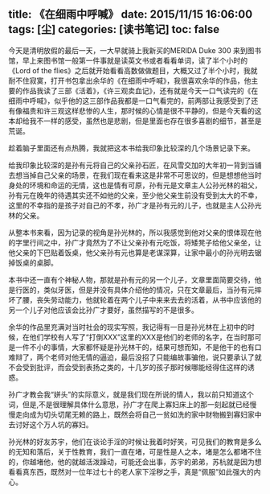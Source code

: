 title: 《在细雨中呼喊》
date: 2015/11/15 16:06:00
tags: [尘]
categories: [读书笔记]
toc: false
---
今天是清明放假的最后一天，一大早就骑上我新买的MERIDA Duke 300 来到图书馆，早上来图书馆一般第一件事就是读英文书或者看看单词，读了半个小时的《Lord of the flies》之后就开始看看高数做做题目，大概又过了半个小时，我就耐不住寂寞，打开书包拿出余华的《在细雨中呼喊》，我很喜欢余华的作品，他主要的作品我读了三部《活着》，《许三观卖血记》，还有就是今天一口气读完的《在细雨中呼喊》，似乎他的这三部作品我都是一口气看完的，前两部让我感受到了还有像福贵和许三观这样悲惨的人生，那时候的心情是很不平静的，但是今天看的这本却给我不一样的感受，虽然也是悲剧，但是里面也存在很多喜剧的细节，甚至是荒诞。
<!--more-->
趁着脑子里面还有点热腾，我就把这本书给我印象比较深的几个场景记录下来。

给我印象比较深的是孙有元将自己的父亲孙石匠，在风雪交加的大年初一背到当铺去想当掉自己父亲的场景，在我们现在看来这是非常不可思议的，但是想想他当时身处的环境和命运的无情，这也是情有可原，孙有元是文章主人公孙光林的祖父，孙有元在晚年的待遇其实还不如他的父亲，至少他父亲生前没有受到太大的不幸，这里的不幸指的是孩子对自己的不孝，孙广才是孙有元的儿子，也就是主人公孙光林的父亲。

从整本书来看，因为记录的视角是孙光林的，所以我感觉到他对父亲的恨体现在他的字里行间之中，孙广才竟然为了不让父亲孙有元吃饭，将矮凳子给他父亲坐，让他父亲的下巴贴着饭桌，他父亲孙有元也算是老谋深算，让家中最小的孙光明去锯掉饭桌的桌脚。

本书中还一直有个神秘人物，那就是孙有元的另一个儿子，文章里面简要交待，他是行医的，类似牙医，但是并没有具体介绍他的情况，只在文章最后，当孙有元摔坏了腰，丧失劳动能力，他就轮着在两个儿子中来来去去的活着，从书中应该他的另一个儿子对他应该会比孙广才要好，虽然描写的不是很多。

余华的作品里充满对当时社会的现实写照，我记得有一目是孙光林在上初中的时候，在他们学校有人写了“打倒XXX”这里的XXX是他们的老师的名字，在当时那可是一件不小的事情，大家都怀疑是孙光林干的，结果可想而知，不是他干的也有口难辩了，两个老师对他无情的逼迫，最后没招了只能编故事骗他，说只要承认了就不会受到批评，而会受到表扬之类的，十几岁的孩子那时候哪能经得住这样的诱惑。

孙广才教会我“姘头”的实际意义，就是我们现在所说的情人，我以前只知道这个词，但是,不是很理解具体什么意思，孙广才在爬上寡妇床上的那一刻起就已经慢慢走向成为切头切尾无赖的路上，既然会将自己一贫如洗的家中财物搬到寡妇家中去讨好这个万人坑的寡妇。

孙光林的好友苏宇，他们在谈论手淫的时候让我着时好笑，可见我们的教育是多么的无知和落后，关于性教育，我们一直在堵，可是性是人之本，堵是怎么都堵不住的，你越堵他，他的就越活泼躁动，可能还会出事，苏宇的弟弟，苏杭就是因为想看看真东西，既然对一位年过七十的老人家下淫秽之手，真是“佩服”如此强大的内心。